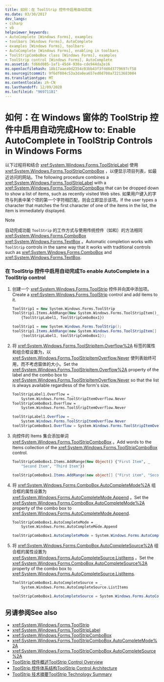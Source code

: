 ```yaml
---
title: 如何：在 ToolStrip 控件中启用自动完成
ms.date: 03/30/2017
dev_langs:
- csharp
- vb
helpviewer_keywords:
- AutoComplete [Windows Forms], examples
- toolbars [Windows Forms], AutoComplete
- examples [Windows Forms], toolbars
- AutoComplete [Windows Forms], enabling in toolbars
- ToolStripComboBox class [Windows Forms], examples
- ToolStrip control [Windows Forms], AutoComplete
ms.assetid: fd66d085-1af1-45d4-930a-cde944da2e16
ms.openlocfilehash: 18b17aaea9d2354c03bb43f3fdd8d3779697cf58
ms.sourcegitcommit: 9f6df084c53a3da0ea657ed0d708a72213683084
ms.translationtype: MT
ms.contentlocale: zh-CN
ms.lasthandoff: 12/09/2020
ms.locfileid: "96971181"
---
```

# <a name="how-to-enable-autocomplete-in-toolstrip-controls-in-windows-forms"></a><span data-ttu-id="0433a-102">如何：在 Windows 窗体的 ToolStrip 控件中启用自动完成</span><span class="sxs-lookup"><span data-stu-id="0433a-102">How to: Enable AutoComplete in ToolStrip Controls in Windows Forms</span></span>
<span data-ttu-id="0433a-103">以下过程将和结合 <xref:System.Windows.Forms.ToolStripLabel> 使用 <xref:System.Windows.Forms.ToolStripComboBox> ，以便显示项目列表，如最近访问的网站。</span><span class="sxs-lookup"><span data-stu-id="0433a-103">The following procedure combines a <xref:System.Windows.Forms.ToolStripLabel> with a <xref:System.Windows.Forms.ToolStripComboBox> that can be dropped down to show a list of items, such as recently visited Web sites.</span></span> <span data-ttu-id="0433a-104">如果用户键入的字符与列表中某个项的第一个字符相匹配，则会立即显示该项。</span><span class="sxs-lookup"><span data-stu-id="0433a-104">If the user types a character that matches the first character of one of the items in the list, the item is immediately displayed.</span></span>  
  
> [!NOTE]
> <span data-ttu-id="0433a-105">自动完成功能 `ToolStrip` 的工作方式与使用传统控件（如和）的方法相同 <xref:System.Windows.Forms.ComboBox> <xref:System.Windows.Forms.TextBox> 。</span><span class="sxs-lookup"><span data-stu-id="0433a-105">Automatic completion works with `ToolStrip` controls in the same way that it works with traditional controls such as <xref:System.Windows.Forms.ComboBox> and <xref:System.Windows.Forms.TextBox>.</span></span>  
  
### <a name="to-enable-autocomplete-in-a-toolstrip-control"></a><span data-ttu-id="0433a-106">在 ToolStrip 控件中启用自动完成</span><span class="sxs-lookup"><span data-stu-id="0433a-106">To enable AutoComplete in a ToolStrip control</span></span>  
  
1. <span data-ttu-id="0433a-107">创建一个 <xref:System.Windows.Forms.ToolStrip> 控件并向其中添加项。</span><span class="sxs-lookup"><span data-stu-id="0433a-107">Create a <xref:System.Windows.Forms.ToolStrip> control and add items to it.</span></span>  
  
    ```vb  
    ToolStrip1 = New System.Windows.Forms.ToolStrip  
    ToolStrip1.Items.AddRange(New System.Windows.Forms.ToolStripItem()_  
        {ToolStripLabel1, ToolStripComboBox1})  
    ```  
  
    ```csharp  
    toolStrip1 = new System.Windows.Forms.ToolStrip();  
    toolStrip1.Items.AddRange(new System.Windows.Forms.ToolStripItem[]
        {toolStripLabel1, toolStripComboBox1});  
    ```  
  
2. <span data-ttu-id="0433a-108">将 <xref:System.Windows.Forms.ToolStripItem.Overflow%2A> 标签的属性和组合框设置为，以 <xref:System.Windows.Forms.ToolStripItemOverflow.Never> 使列表始终可用，而不考虑窗体的大小。</span><span class="sxs-lookup"><span data-stu-id="0433a-108">Set the <xref:System.Windows.Forms.ToolStripItem.Overflow%2A> property of the label and the combo box to <xref:System.Windows.Forms.ToolStripItemOverflow.Never> so that the list is always available regardless of the form's size.</span></span>  
  
    ```vb  
    ToolStripLabel1.Overflow = _  
        System.Windows.Forms.ToolStripItemOverflow.Never  
    ToolStripComboBox1.Overflow = _  
        System.Windows.Forms.ToolStripItemOverflow.Never  
    ```  
  
    ```csharp  
    toolStripLabel1.Overflow = _  
        System.Windows.Forms.ToolStripItemOverflow.Never  
    toolStripComboBox1.Overflow = System.Windows.Forms.ToolStripItemOverflow.Never  
    ```  
  
3. <span data-ttu-id="0433a-109">向控件的 Items 集合添加单词 <xref:System.Windows.Forms.ToolStripComboBox> 。</span><span class="sxs-lookup"><span data-stu-id="0433a-109">Add words to the Items collection of the <xref:System.Windows.Forms.ToolStripComboBox> control.</span></span>  
  
    ```vb  
    ToolStripComboBox1.Items.AddRange(New Object() {"First Item", _  
        "Second Item", "Third Item"})  
    ```  
  
    ```csharp  
    toolStripComboBox1.Items.AddRange(new object[] {"First item", "Second item", "Third item"});  
    ```  
  
4. <span data-ttu-id="0433a-110">将 <xref:System.Windows.Forms.ComboBox.AutoCompleteMode%2A> 组合框的属性设置为 <xref:System.Windows.Forms.AutoCompleteMode.Append> 。</span><span class="sxs-lookup"><span data-stu-id="0433a-110">Set the <xref:System.Windows.Forms.ComboBox.AutoCompleteMode%2A> property of the combo box to <xref:System.Windows.Forms.AutoCompleteMode.Append>.</span></span>  
  
    ```vb  
    ToolStripComboBox1.AutoCompleteMode = _  
        System.Windows.Forms.AutoCompleteMode.Append  
    ```  
  
    ```csharp  
    toolStripComboBox1.AutoCompleteMode = System.Windows.Forms.AutoCompleteMode.Append;  
    ```  
  
5. <span data-ttu-id="0433a-111">将 <xref:System.Windows.Forms.ComboBox.AutoCompleteSource%2A> 组合框的属性设置为 <xref:System.Windows.Forms.AutoCompleteSource.ListItems> 。</span><span class="sxs-lookup"><span data-stu-id="0433a-111">Set the <xref:System.Windows.Forms.ComboBox.AutoCompleteSource%2A> property of the combo box to <xref:System.Windows.Forms.AutoCompleteSource.ListItems>.</span></span>  
  
    ```vb  
    ToolStripComboBox1.AutoCompleteSource = _  
        System.Windows.Forms.AutoCompleteSource.ListItems  
    ```  
  
    ```csharp  
    toolStripComboBox1.AutoCompleteSource = System.Windows.Forms.AutoCompleteSource.ListItems;  
    ```  
  
## <a name="see-also"></a><span data-ttu-id="0433a-112">另请参阅</span><span class="sxs-lookup"><span data-stu-id="0433a-112">See also</span></span>

- <xref:System.Windows.Forms.ToolStrip>
- <xref:System.Windows.Forms.ToolStripLabel>
- <xref:System.Windows.Forms.ToolStripComboBox>
- <xref:System.Windows.Forms.ToolStripComboBox.AutoCompleteMode%2A>
- <xref:System.Windows.Forms.ToolStripComboBox.AutoCompleteSource%2A>
- [<span data-ttu-id="0433a-113">ToolStrip 控件概述</span><span class="sxs-lookup"><span data-stu-id="0433a-113">ToolStrip Control Overview</span></span>](toolstrip-control-overview-windows-forms.md)
- [<span data-ttu-id="0433a-114">ToolStrip 控件体系结构</span><span class="sxs-lookup"><span data-stu-id="0433a-114">ToolStrip Control Architecture</span></span>](toolstrip-control-architecture.md)
- [<span data-ttu-id="0433a-115">ToolStrip 技术摘要</span><span class="sxs-lookup"><span data-stu-id="0433a-115">ToolStrip Technology Summary</span></span>](toolstrip-technology-summary.md)
